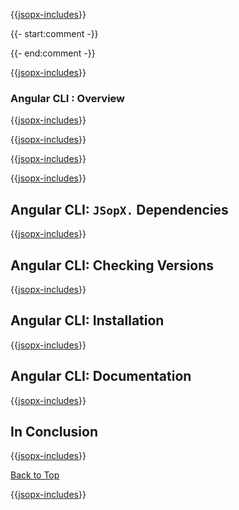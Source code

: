 ﻿{{[jsopx-includes](./DocsX/AllGlobal/Master/Includes/Content/Template/Technologies/AngularCli/Header.md)}}

{{- start:comment -}}
<!-- START JSOPX NOVA DOCX HEADER
group: 'Technologies'
subGroup: 'Angular CLI'
IsProductionReady: true
IsDraft: false
toc: true
END JSOPX NOVA DOCX HEADER -->
{{- end:comment -}}

{{[jsopx-includes](./DocsX/AllGlobal/Master/Includes/Content/Common/Draft-Notice.md)}}

### Angular CLI : Overview

{{[jsopx-includes](./DocsX/AllGlobal/Master/Includes/Content/Template/Technologies/AngularCli/Overview.md)}}

{{[jsopx-includes](./DocsX/AllGlobal/Master/Includes/Content/Common/Current-Phase.md)}}

{{[jsopx-includes](./DocsX/AllGlobal/Master/Includes/Content/Template/Technologies/AngularCli/BodyContent.md)}}

{{[jsopx-includes](./DocsX/AllGlobal/Master/Includes/Content/Common/Alerts-Current.md)}}


## Angular CLI: `JSopX.` Dependencies

{{[jsopx-includes](./DocsX/AllGlobal/Master/Includes/Content/Template/Technologies/AngularCli/JsopxDependencies.md)}}


## Angular CLI: Checking Versions

{{[jsopx-includes](./DocsX/AllGlobal/Master/Includes/Content/Template/Technologies/AngularCli/CheckingVersions.md)}}


## Angular CLI: Installation

{{[jsopx-includes](./DocsX/AllGlobal/Master/Includes/Content/Template/Technologies/AngularCli/Installation.md)}}

## Angular CLI: Documentation

{{[jsopx-includes](./DocsX/AllGlobal/Master/Includes/Content/Template/Technologies/AngularCli/Documentation.md)}}

## In Conclusion

{{[jsopx-includes](./DocsX/AllGlobal/Master/Includes/Content/Template/Technologies/AngularCli/InConclusion.md)}}

[Back to Top](#table-of-contents)

{{[jsopx-includes](./DocsX/AllGlobal/Master/Includes/Layout/Footer.md)}}